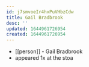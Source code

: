 ```yaml
---
id: j7smvoeIr4hxPuVHbzCdw
title: Gail Bradbrook
desc: ''
updated: 1644961726954
created: 1644961726954
---
```



- [[person]] - Gail Bradbrook
- appeared 1x at the stoa

